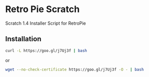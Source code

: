 # Retro Pie Scratch
Scratch 1.4 Installer Script for RetroPie

Installation
------------

```sh
curl -L https://goo.gl/j7Uj3f | bash
```

or

```sh
wget --no-check-certificate https://goo.gl/j7Uj3f -O - | bash
```
